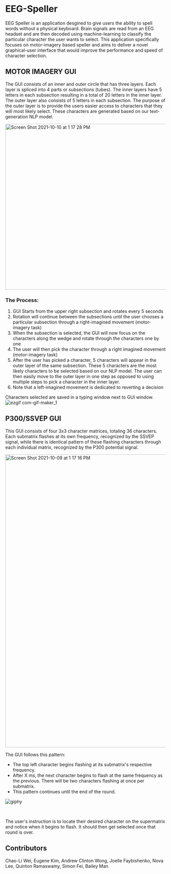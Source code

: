 # EEG-Speller
EEG Speller is an application desgined to give users the ability to spell words without a physical keyboard. Brain signals are read from an EEG headset and are then decoded using machine-learning to classify the particular character the user wants to select. This application specifically focuses on motor-imagery based speller and aims to deliver a novel graphical-user interface that would improve the performance and speed of character selection.

## MOTOR IMAGERY GUI
The GUI consists of an inner and outer circle that has three layers. Each layer is spliced into 4 parts or subsections (tubes). The inner layers have 5 letters in each subsection resulting in a total of 20 letters in the inner layer. The outer layer also consists of 5 letters in each subsection. The purpose of the outer layer is to provide the users easier access to characters that they will most likely select. These characters are generated based on our text-generation NLP model.

<img width="519" alt="Screen Shot 2021-10-10 at 1 17 28 PM" src="https://user-images.githubusercontent.com/45252772/136711826-1f7b6ee9-eb60-4ba5-8760-f06b840c8c1d.png">


### The Process: 
1. GUI Starts from the upper right subsection and rotates every 5 seconds
2. Rotation will continue between the subsections until the user chooses a particular subsection through a right-imagined movement (motor-imagery task)
3. When the subsection is selected, the GUI will now focus on the characters along the wedge and rotate through the characters one by one
4. The user will then pick the character through a right imagined movement (motor-imagery task)
5. After the user has picked a character, 5 characters will appear in the outer layer of the same subsection. These 5 characters are the most likely characters to be selected based on our NLP model. The user can then easily move to the outer layer in one step as opposed to using multiple steps to pick a character in the inner layer. 
6. Note that a left-imagined movement is dedicated to reverting a decision

Characters selected are saved in a typing window next to GUI window.<br>
![ezgif com-gif-maker_1](https://user-images.githubusercontent.com/74154666/136670650-fa3f735b-c464-49ea-907b-90c69bea6d10.gif)<br>

## P300/SSVEP GUI
This GUI consists of four 3x3 character matrices, totaling 36 characters. Each submatrix flashes at its own frequency, recognized by the SSVEP signal, while there is identical pattern of these flashing characters through each individual matrix, recognized by the P300 potential signal. <br>

<img width="917" alt="Screen Shot 2021-10-09 at 1 17 16 PM" src="https://user-images.githubusercontent.com/74033651/136673378-5f853c3b-7234-41dd-b59f-691dc6193706.png">
<br>

The GUI follows this pattern: 
* The top left character begins flashing at its submatrix's respective frequency.
* After X ms, the next character begins to flash at the same frequency as the previous. There will be two characters flashing at once per submatrix.
* This pattern continues until the end of the round. <br>

![giphy](https://user-images.githubusercontent.com/74033651/136673422-3af96b30-8204-42db-b86b-e05a9b72ac05.gif)

<br>

The user's instruction is to locate their desired character on the supermatrix and notice when it begins to flash. It should then get selected once that round is over. 

## Contributors
Chao-Li Wei, Eugene Kim, Andrew Clinton Wong, Joelle Faybishenko, Nova Lee, Quinton Ramaswamy, Simon Fei, Bailey Man
